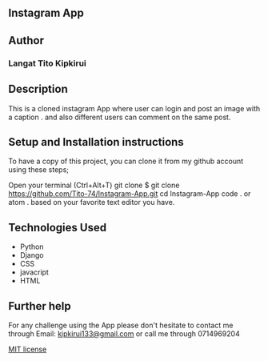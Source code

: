 ## Instagram App 


## Author
### Langat Tito Kipkirui

## Description
This is a cloned instagram App where user can login and post an image with a caption . and also different users can comment on the same post.

## Setup and Installation instructions
To have a copy of this project, you can clone it from my github account using these steps;

Open your terminal (Ctrl+Alt+T)
git clone $ git clone https://github.com/Tito-74/Instagram-App.git
cd Instagram-App
code . or atom . based on your favorite text editor you have.

## Technologies Used
 * Python 
 * Django
 * CSS
 * javacript
 * HTML

## Further help
For any challenge using the App please don't hesitate to contact me through Email: kipkirui133@gmail.com or call me through 0714969204

<a href=''>MIT license</a>